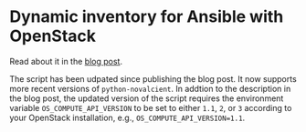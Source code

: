 # Dynamic inventory for Ansible with OpenStack

Read about it in the [blog post](https://blog.codecentric.de/en/2014/06/provisioning-iaas-clouds-dynamic-ansible-inventories-openstack-metadata/).

The script has been udpated since publishing the blog post. It now supports more recent versions of `python-novalcient`. In addtion to the description in the blog post, the updated version of the script requires the environment variable `OS_COMPUTE_API_VERSION` to be set to either `1.1`, `2`, or `3` according to your OpenStack installation, e.g., `OS_COMPUTE_API_VERSION=1.1`.

